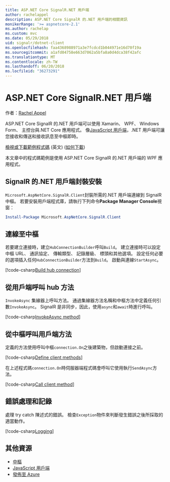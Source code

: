 ```yaml
---
title: ASP.NET Core SignalR.NET 用戶端
author: rachelappel
description: ASP.NET Core SignalR 的.NET 用戶端的相關資訊
monikerRange: '>= aspnetcore-2.1'
ms.author: rachelap
ms.custom: mvc
ms.date: 05/29/2018
uid: signalr/dotnet-client
ms.openlocfilehash: faa4368988971a3e7fcdcd1b044971e16d70f19a
ms.sourcegitcommit: a1afd04758e663d7062a5bfa8a0d4dca38f42afc
ms.translationtype: MT
ms.contentlocale: zh-TW
ms.lasthandoff: 06/20/2018
ms.locfileid: "36273291"
---
```

# <a name="aspnet-core-signalr-net-client"></a>ASP.NET Core SignalR.NET 用戶端

作者：[Rachel Appel](http://twitter.com/rachelappel)

ASP.NET Core SignalR 的.NET 用戶端可以使用 Xamarin、 WPF、 Windows Form、 主控台與.NET Core 應用程式。 像[JavaScript 用戶端](xref:signalr/javascript-client)，.NET 用戶端可讓您接收和傳送和接收訊息至中樞即時。

[檢視或下載範例程式碼](https://github.com/aspnet/Docs/tree/live/aspnetcore/signalr/dotnet-client/sample) \(英文\) ([如何下載](xref:tutorials/index#how-to-download-a-sample))

本文章中的程式碼範例是使用 ASP.NET Core SignalR 的.NET 用戶端的 WPF 應用程式。

## <a name="install-the-signalr-net-client-package"></a>SignalR 的.NET 用戶端封裝安裝

`Microsoft.AspNetCore.SignalR.Client`封裝所需的.NET 用戶端連線到 SignalR 中樞。 若要安裝用戶端程式庫，請執行下列命令**Package Manager Console**視窗：

```powershell
Install-Package Microsoft.AspNetCore.SignalR.Client
```

## <a name="connect-to-a-hub"></a>連線至中樞

若要建立連接時，建立`HubConnectionBuilder`呼叫`Build`。 建立連接時可以設定中樞 URL、 通訊協定、 傳輸類型、 記錄層級、 標頭和其他選項。 設定任何必要的選項插入任何`HubConnectionBuilder`方法到`Build`。 啟動與連線`StartAsync`。

[!code-csharp[Build hub connection](dotnet-client/sample/signalrchatclient/MainWindow.xaml.cs?highlight=15-17,33)]

## <a name="call-hub-methods-from-client"></a>從用戶端呼叫 hub 方法

`InvokeAsync` 集線器上呼叫方法。 通過集線器方法名稱和中樞方法中定義任何引數`InvokeAsync`。 SignalR 是非同步，因此，使用`async`和`await`時進行呼叫。

[!code-csharp[InvokeAsync method](dotnet-client/sample/signalrchatclient/MainWindow.xaml.cs?range=48-49)]

## <a name="call-client-methods-from-hub"></a>從中樞呼叫用戶端方法

定義的方法使用呼叫中樞`connection.On`之後建築物，但啟動連接之前。

[!code-csharp[Define client methods](dotnet-client/sample/signalrchatclient/MainWindow.xaml.cs?range=22-29)]

在上述程式碼`connection.On`時伺服器端程式碼會呼叫它使用執行`SendAsync`方法。

[!code-csharp[Call client method](dotnet-client/sample/signalrchat/hubs/chathub.cs?range=8-11)]

## <a name="error-handling-and-logging"></a>錯誤處理和記錄

處理 try catch 陳述式的錯誤。 檢查`Exception`物件來判斷發生錯誤之後所採取的適當動作。

[!code-csharp[Logging](dotnet-client/sample/signalrchatclient/MainWindow.xaml.cs?range=46-54)]

## <a name="additional-resources"></a>其他資源

* [中樞](xref:signalr/hubs)
* [JavaScript 用戶端](xref:signalr/javascript-client)
* [發佈至 Azure](xref:signalr/publish-to-azure-web-app)